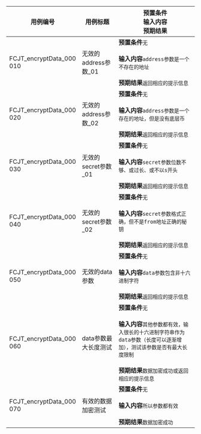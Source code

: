 |用例编号|用例标题|预置条件<br>输入内容<br>预期结果|
|----------------|----------------|----------------|
|<a name="FCJT_encryptData_000010"></a>FCJT_encryptData_000<br>010|无效的address参数_01|**预置条件**`无`<br><br>**输入内容**`address参数是一个不存在的地址`<br><br>**预期结果**`返回相应的提示信息`|
|<a name="FCJT_encryptData_000020"></a>FCJT_encryptData_000<br>020|无效的address参数_02|**预置条件**`无`<br><br>**输入内容**`address参数是一个存在的地址，但是没有底层币`<br><br>**预期结果**`返回相应的提示信息`|
|<a name="FCJT_encryptData_000030"></a>FCJT_encryptData_000<br>030|无效的secret参数_01|**预置条件**`无`<br><br>**输入内容**`secret参数位数不够、或过长、或不以s开头`<br><br>**预期结果**`返回相应的提示信息`|
|<a name="FCJT_encryptData_000040"></a>FCJT_encryptData_000<br>040|无效的secret参数_02|**预置条件**`无`<br><br>**输入内容**`secret参数格式正确，但不是from地址正确的秘钥`<br><br>**预期结果**`返回相应的提示信息`|
|<a name="FCJT_encryptData_000050"></a>FCJT_encryptData_000<br>050|无效的data参数|**预置条件**`无`<br><br>**输入内容**`data参数包含非十六进制字符`<br><br>**预期结果**`返回相应的提示信息`|
|<a name="FCJT_encryptData_000060"></a>FCJT_encryptData_000<br>060|data参数最大长度测试|**预置条件**`无`<br><br>**输入内容**`其他参数都有效，输入很长的十六进制字符串作为data参数（长度可以逐渐增加），测试该参数是否有最大长度限制`<br><br>**预期结果**`数据加密成功或返回相应的提示信息`|
|<a name="FCJT_encryptData_000070"></a>FCJT_encryptData_000<br>070|有效的数据加密测试|**预置条件**`无`<br><br>**输入内容**`所以参数都有效`<br><br>**预期结果**`数据加密成功`|
